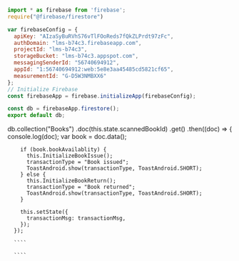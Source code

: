  ```js
 
 import * as firebase from 'firebase';
 require("@firebase/firestore")

 var firebaseConfig = {
   apiKey: "AIzaSyBuRVhS76vTlFOoReds7fQkZLPrdt97zFc",
   authDomain: "lms-b74c3.firebaseapp.com",
   projectId: "lms-b74c3",
   storageBucket: "lms-b74c3.appspot.com",
   messagingSenderId: "56740694912",
   appId: "1:56740694912:web:5e8e3aa45485cd5821cf65",
   measurementId: "G-D5W3NMBXX6"
 };
 // Initialize Firebase
 const firebaseApp = firebase.initializeApp(firebaseConfig);

 const db = firebaseApp.firestore();
 export default db;


 ```
 db.collection("Books")
      .doc(this.state.scannedBookId)
      .get()
      .then((doc) => {
        console.log(doc);
        var book = doc.data();

        if (book.bookAvailablity) {
          this.InitializeBookIssue();
          transactionType = "Book issued";
          ToastAndroid.show(transactionType, ToastAndroid.SHORT);
        } else {
          this.InitializeBookReturn();
          transactionType = "Book returned";
          ToastAndroid.show(transactionType, ToastAndroid.SHORT);
        }

        this.setState({
          transactionMsg: transactionMsg,
        });
      });

      ````
        
      ````